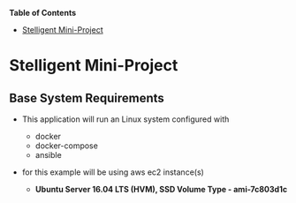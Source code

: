 <!-- markdown-toc start - Don't edit this section. Run M-x markdown-toc-generate-toc again -->
**Table of Contents**

- [Stelligent Mini-Project](#stelligent-mini-project)

<!-- markdown-toc end -->





Stelligent Mini-Project
=======================

Base System Requirements
------------------------

* This application will run an Linux system configured with
    * docker
	* docker-compose
	* ansible

* for this example will be using aws ec2 instance(s)
    * **Ubuntu Server 16.04 LTS (HVM), SSD Volume Type - ami-7c803d1c**
